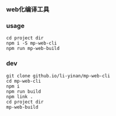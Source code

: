 ### web化编译工具

### usage
```
cd project dir
npm i -S mp-web-cli
npm run mp-web-build
```


### dev
```
git clone github.io/li-yinan/mp-web-cli
cd mp-web-cli
npm i
npm run build
npm link .
cd project dir
mp-web-build
```
